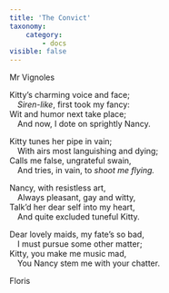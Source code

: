 ```yaml
---
title: 'The Convict'
taxonomy:
    category:
        - docs
visible: false
---
```


<div class="author">Mr Vignoles</div>  

Kitty’s charming voice and face;  
&emsp;*Siren-like*, first took my fancy:  
Wit and humor next take place;  
&emsp;And now, I dote on sprightly Nancy.  

Kitty tunes her pipe in vain;  
&emsp;With airs most languishing and dying;  
Calls me false, ungrateful swain,  
&emsp;And tries, in vain, to *shoot me flying.*  

Nancy, with resistless art,  
&emsp;Always pleasant, gay and witty,  
Talk’d her dear self into my heart,  
&emsp;And quite excluded tuneful Kitty.  

Dear lovely maids, my fate’s so bad,  
&emsp;I must pursue some other matter;  
Kitty, you make me music mad,  
&emsp;You Nancy stem me with your chatter.  

Floris
